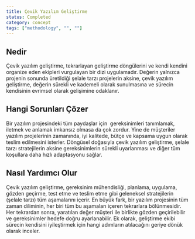 ```yaml
---
title: Çevik Yazılım Geliştirme
status: Completed
category: concept
tags: ["methodology", "", ""]
---
```


## Nedir

Çevik yazılım geliştirme, tekrarlayan geliştirme döngülerini ve kendi kendini organize eden ekipleri vurgulayan bir dizi uygulamadır. 
Değerin yalnızca projenin sonunda üretildiği şelale tarzı projelerin aksine, çevik yazılım geliştirme, 
değerin sürekli ve kademeli olarak sunulmasına ve sürecin kendisinin evrimsel olarak gelişimine odaklanır.

## Hangi Sorunları Çözer

Bir yazılım projesindeki tüm paydaşlar için  gereksinimleri tanımlamak, iletmek ve anlamak imkansız olmasa da çok zordur. 
Yine de müşteriler yazılım projelerinin zamanında, iyi kalitede, bütçe ve kapsama uygun olarak teslim edilmesini isterler. 
Döngüsel doğasıyla çevik yazılım geliştirme, şelale tarzı stratejilerin aksine gereksinimlerin sürekli uyarlanması 
ve diğer tüm koşullara daha hızlı adaptasyonu sağlar. 

## Nasıl Yardımcı Olur

Çevik yazılım geliştirme, gereksinim mühendisliği, planlama, uygulama, gözden geçirme, test etme ve teslim etme gibi geleneksel stratejilerin (şelale tarzı) tüm aşamalarını içerir. 
En büyük fark, bir yazılım projesinin tüm zaman diliminin, her biri tüm bu aşamaları içeren tekrarlara bölünmesidir. 
Her tekrardan sonra, yaratılan değer müşteri ile birlikte gözden geçirilebilir ve gereksinimler hedefe doğru ayarlanabilir. 
Ek olarak, geliştirme ekibi sürecin kendisini iyileştirmek için hangi adımların atılacağını geriye dönük olarak inceler.
